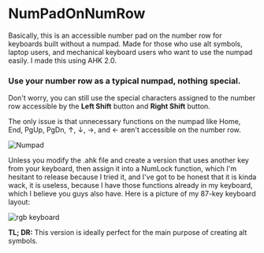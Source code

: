 # NumPadOnNumRow
Basically, this is an accessible number pad on the number row for keyboards built without a numpad.  Made for those who use alt symbols, laptop users, and mechanical keyboard users who want to use the numpad easily.  I made this using AHK 2.0.

### Use your number row as a typical numpad, nothing special.

Don't worry, you can still use the special characters assigned to the number row accessible by the **Left Shift** button and **Right Shift** button.

The only issue is that unnecessary functions on the numpad like Home, End, PgUp, PgDn, ↑, ↓, →, and ← aren't accessible on the number row.

![Numpad](https://github.com/DefaultIvanAdrey/NumPadOnNumRow/assets/125253072/ff1a21f1-c62b-4b70-986c-ce165a9f3d39)

Unless you modify the .ahk file and create a version that uses another key from your keyboard, then assign it into a NumLock function, which I'm hesitant to release because I tried it, and I've got to be honest that it is kinda wack, it is useless, because I have those functions already in my keyboard, which I believe you guys also have. Here is a picture of my 87-key keyboard layout:

![rgb keyboard](https://github.com/DefaultIvanAdrey/NumPadOnNumRow/assets/125253072/767d311b-2c56-4214-bac1-fc04bf3c4c99)

**TL; DR:** This version is ideally perfect for the main purpose of creating alt symbols.
